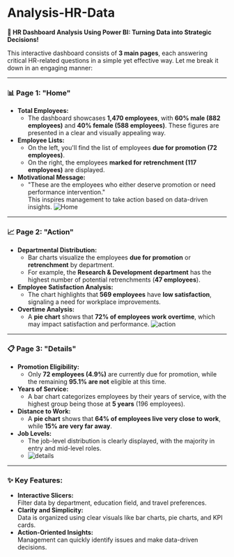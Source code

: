 # Analysis-HR-Data
**🎯 HR Dashboard Analysis Using Power BI: Turning Data into Strategic Decisions!**  

This interactive dashboard consists of **3 main pages**, each answering critical HR-related questions in a simple yet effective way. Let me break it down in an engaging manner:

---

### **📊 Page 1: "Home"**
- **Total Employees:**  
  - The dashboard showcases **1,470 employees**, with **60% male (882 employees)** and **40% female (588 employees)**. These figures are presented in a clear and visually appealing way.  
- **Employee Lists:**  
  - On the left, you'll find the list of employees **due for promotion (72 employees)**.  
  - On the right, the employees **marked for retrenchment (117 employees)** are displayed.  
- **Motivational Message:**  
  - "These are the employees who either deserve promotion or need performance intervention."  
  This inspires management to take action based on data-driven insights.
![Home](https://github.com/user-attachments/assets/9fb50e7b-94fa-4937-a767-d646fed4c248)

---

### **📈 Page 2: "Action"**
- **Departmental Distribution:**  
  - Bar charts visualize the employees **due for promotion** or **retrenchment** by department.  
  - For example, the **Research & Development department** has the highest number of potential retrenchments (**47 employees**).  
- **Employee Satisfaction Analysis:**  
  - The chart highlights that **569 employees** have **low satisfaction**, signaling a need for workplace improvements.  
- **Overtime Analysis:**  
  - A **pie chart** shows that **72% of employees work overtime**, which may impact satisfaction and performance.
![action](https://github.com/user-attachments/assets/c3f921c0-e3ff-455d-ba91-3e08d57ae855)

---

### **📋 Page 3: "Details"**
- **Promotion Eligibility:**  
  - Only **72 employees (4.9%)** are currently due for promotion, while the remaining **95.1% are not** eligible at this time.
- **Years of Service:**  
  - A bar chart categorizes employees by their years of service, with the highest group being those at **5 years** (196 employees).
- **Distance to Work:**  
  - A **pie chart** shows that **64% of employees live very close to work**, while **15% are very far away**.
- **Job Levels:**  
  - The job-level distribution is clearly displayed, with the majority in entry and mid-level roles.
  - ![details](https://github.com/user-attachments/assets/184f03f9-a206-4345-9e47-37ae0a880414)


---

### **✨ Key Features:**
- **Interactive Slicers:**  
  Filter data by department, education field, and travel preferences.  
- **Clarity and Simplicity:**  
  Data is organized using clear visuals like bar charts, pie charts, and KPI cards.  
- **Action-Oriented Insights:**  
  Management can quickly identify issues and make data-driven decisions.  

